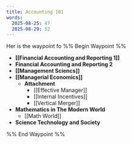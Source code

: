 ```yaml
---
title: Accounting 101
words:
  2025-08-25: 47
  2025-08-29: 52
---
```

Her is the waypoint fo 
%% Begin Waypoint %%
- **[[Financial Accounting and Reporting 1]]**
- **Financial Accounting and Reporting 2**
- **[[Management Sciencs]]**
- **[[Managerial Economics]]**
	- **Attachment**
		- [[Effective Manager]]
		- [[Internal Incentives]]
		- [[Vertical Merger]]
- **Mathematics in The Modern World**
	- [[Math World]]
- **Science Technology and Society**

%% End Waypoint %%